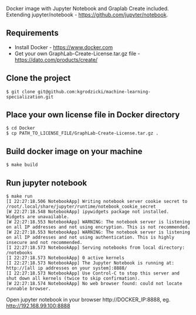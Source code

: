 Docker image with Jupyter Notebook and Graplab Create included. Extending jupyter/notebook - https://github.com/jupyter/notebook.

## Requirements
* Install Docker - https://www.docker.com
* Get your own GraphLab-Create-License.tar.gz file - https://dato.com/products/create/

## Clone the project
```
$ git clone git@github.com:kgrodzicki/machine-learning-specialization.git
```

## Place your own license file in Docker directory
```
$ cd Docker 
$ cp PATH_TO_LICENSE_FILE/GraphLab-Create-License.tar.gz .
```

## Build docker image on your machine
```
$ make build 
```

## Run jupyter notebook
```
$ make run
[I 22:27:18.506 NotebookApp] Writing notebook server cookie secret to /root/.local/share/jupyter/runtime/notebook_cookie_secret
[W 22:27:18.548 NotebookApp] ipywidgets package not installed.  Widgets are unavailable.
[W 22:27:18.553 NotebookApp] WARNING: The notebook server is listening on all IP addresses and not using encryption. This is not recommended.
[W 22:27:18.553 NotebookApp] WARNING: The notebook server is listening on all IP addresses and not using authentication. This is highly insecure and not recommended.
[I 22:27:18.573 NotebookApp] Serving notebooks from local directory: /notebooks
[I 22:27:18.573 NotebookApp] 0 active kernels 
[I 22:27:18.573 NotebookApp] The Jupyter Notebook is running at: http://[all ip addresses on your system]:8888/
[I 22:27:18.573 NotebookApp] Use Control-C to stop this server and shut down all kernels (twice to skip confirmation).
[W 22:27:18.574 NotebookApp] No web browser found: could not locate runnable browser.
```

Open jupyter notebook in your browser http://DOCKER_IP:8888, eg. http://192.168.99.100:8888
